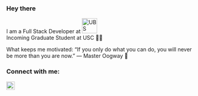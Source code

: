 ### Hey there

I am a Full Stack Developer at <img alt="UBS" height="40px" vertical-align="middle" src="https://www.vectorlogo.zone/logos/ubs/ubs-ar21.svg" /> <br/>
Incoming Graduate Student at USC ✌🏼

What keeps me motivated: “If you only do what you can do, you will never be more than you are now.” ― Master Oogway 🐢

### Connect with me:

[<img align="left" alt="nehalb123 | LinkedIn" width="22px" src="https://cdn.jsdelivr.net/npm/simple-icons@v3/icons/linkedin.svg" />][linkedin]


[linkedin]: https://www.linkedin.com/in/nehal-borole-90603a119/